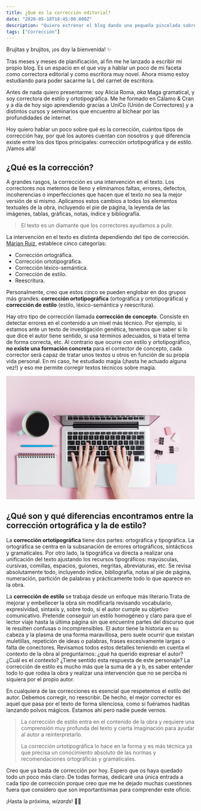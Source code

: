 ```yaml
---
title: ¿Qué es la corrección editorial?
date: "2020-05-18T18:45:00.000Z"
description: "Quiero estrenar el blog dando una pequeña pincelada sobre la corrección editorial respondiendo a algunas preguntas: ¿qué es? ¿Cuántos tipos hay? ¿Cuál es el papel de los correctores?"
tags: ["Corrección"]
---
```


Brujitas y brujitos, ¡os doy la bienvenida! ✨

Tras meses y meses de planificación, al fin me he lanzado a escribir mi propio blog. Es un espacio en el que voy a hablar un poco de mi faceta como correctora editorial y como escritora muy novel. Ahora mismo estoy estudiando para poder sacarme la L del carnet de escritora.

Antes de nada quiero presentarme: soy Alicia Roma, _​aka_ Maga gramatical, y soy correctora de estilo y ortotipográfica. Me he formado en Cálamo & Cran y a día de hoy sigo aprendiendo gracias a UniCo (Unión de Correctores) y a distintos cursos y seminarios que encuentro al bichear por las profundidades de internet.

Hoy quiero hablar un poco sobre qué es la corrección, cuántos tipos de corrección hay, por qué los autores cuentan con nosotros y qué diferencia existe entre los dos tipos principales: corrección ortotipográfica y de estilo. ¡Vamos allá!

## ¿Qué es la corrección?

A grandes rasgos, la corrección es una intervención en el texto. Los correctores nos metemos de lleno y eliminamos faltas, errores, defectos, incoherencias o imperfecciones que hacen que el texto no sea la mejor versión de sí mismo. Aplicamos estos cambios a todos los elementos textuales de la obra, incluyendo el pie de página, la leyenda de las imágenes, tablas, gráficas, notas, índice y bibliografía.

> El texto es un diamante que los correctores ayudamos a pulir.

La intervención en el texto es distinta dependiendo del tipo de corrección. [Marian Ruiz](https://marianruiz.com/cinco-tipos-de-correccion-de-textos/), establece cinco categorías:
- Corrección ortográfica.
- Corrección ortotipográfica.
- Corrección léxico-semántica.
- Corrección de estilo.
- Reescritura.

Personalmente, creo que estos cinco se pueden englobar en dos grupos más grandes: **corrección ortotipográfica** (ortográfica y ortotipográfica) y **corrección de estilo** (estilo, léxico-semántica y reescritura).

Hay otro tipo de corrección llamada **corrección de concepto**. Consiste en detectar errores en el contenido a un nivel más técnico. Por ejemplo, si estamos ante un texto de investigación genética, tenemos que saber si lo que dice el autor tiene sentido, si usa términos adecuados, si trata el tema de forma correcta, etc. Al contrario que ocurre con estilo y ortotipográfico, **no existe una formación concreta** para el corrector de concepto, cada corrector será capaz de tratar unos textos u otros en función de su propia vida personal. En mi caso, he estudiado magia (¡hasta he actuado alguna vez!) y eso me permite corregir textos técnicos sobre magia.

![Solo son unas manos sobre un portatil muy caro, con un fondo rosa pastel monííííísimo.](./pink-laptop.jpg)

## ¿Qué son y qué diferencias encontramos entre la corrección ortográfica y la de estilo?

La **corrección ortotipográfica** tiene dos partes: ortográfica y tipográfica. La ortográfica se centra en la subsanación de errores ortográficos, sintácticos y gramaticales. Por otro lado, la tipográfica va directa a realizar una unificación del texto ajustando los recursos tipográficos: mayúsculas, cursivas, comillas, espacios, guiones, negritas, abreviaturas, etc. Se revisa absolutamente todo, incluyendo índice, bibliografía, notas al pie de página, numeración, partición de palabras y prácticamente todo lo que aparece en la obra.

La **corrección de estilo** se trabaja desde un enfoque más literario.Trata de mejorar y embellecer la obra sin modificarla revisando vocabulario, expresividad, sintaxis y, sobre todo, si el autor cumple su objetivo comunicativo. Pretende conseguir un estilo homogéneo y claro para que el lector viaje hasta la última página sin que encuentre partes del discurso que le resulten confusas o incomprensibles. El autor tiene la historia en su cabeza y la plasma de una forma maravillosa, pero suele ocurrir que existan muletillas, repetición de ideas o palabras, frases excesivamente largas o falta de conectores. Revisamos todos estos detalles teniendo en cuenta el contexto de la obra al preguntarnos: ¿qué ha querido expresar el autor? ¿Cuál es el contexto? ¿Tiene sentido esta respuesta de este personaje? La corrección de estilo es mucho más que la suma de a y b, es saber entender todo lo que rodea la obra y realizar una intervención que no se perciba ni siquiera por el propio autor.

En cualquiera de las correcciones es esencial que ​respetemos el estilo del autor​. Debemos corregir, no reescribir. De hecho, el mejor corrector es aquel que pasa por el texto de forma silenciosa, como si fuéramos haditas lanzando polvos mágicos. Estamos ahí pero nadie puede vernos.

> La corrección de estilo entra en el contenido de la obra y requiere una comprensión muy profunda del texto y cierta imaginación para ayudar al autor a reinterpretarlo.
>
> La corrección ortotipográfica lo hace en la forma y es más técnica ya que precisa un conocimiento absoluto de las normas y recomendaciones ortográficas y gramaticales.

Creo que ya basta de corrección por hoy. Espero que os haya quedado todo un poco más claro. De todas formas, dedicaré una única entrada a cada tipo de corrección porque creo que me he dejado muchas cuestiones fuera que considero que son importantísimas para comprender este oficio.

¡Hasta la próxima, _wizards_! 🧙‍♀️
   
